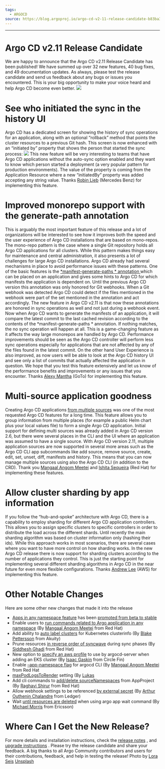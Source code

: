 ```yaml
---
tags:
  - ARGOCD
source: https://blog.argoproj.io/argo-cd-v2-11-release-candidate-b83ba3008ba5
---
```


---



# Argo CD v2.11 Release Candidate

We are happy to announce that the Argo CD v2.11 Release Candidate has been published! We have summed up over 32 new features, 40 bug fixes, and 49 documentation updates.
As always, please test the release candidate and send us feedback about any bugs or issues you encountered. This is your big opportunity to make your voice heard and help Argo CD become even better.
![](https://miro.medium.com/v2/resize:fit:700/0*gguIsZv15HrjXDPG) 


# See who initiated the sync in the history UI

Argo CD has a dedicated screen for showing the history of sync operations for an application, along with an optional “rollback” method that points the cluster resources to a previous Git hash.
This screen is now enhanced with an “initiated by” property that shows the person that started the sync process:
![](https://miro.medium.com/v2/resize:fit:700/0*zDXXZS6fYTlnA0VU) 
This new feature will be very interesting to teams that have Argo CD applications without the auto-sync option enabled and they want to know which person started a deployment (a very popular pattern for production environments).
The value of the property is coming from the Application Resource where a new “initiatedBy” property was added accepting any string value.
Thanks  [Robin Lieb](https://github.com/robinlieb)  (Mercedes Benz) for implementing this feature.


# Improved monorepo support with the generate-path annotation

This is arguably the most important feature of this release and a lot of organizations will be interested to see how it improves both the speed and the user experience of Argo CD installations that are based on mono-repos.
The mono-repo pattern is the case where a single Git repository holds all Argo CD applications for all clusters. While this pattern makes things easy for maintenance and central administration, it also presents a lot of challenges for large Argo CD installations.
Argo CD already had several mechanisms in place to avoid performance issues with these patterns. One of the basic features is the  [ *manifest-generate-paths * annotation ](https://argo-cd.readthedocs.io/en/latest/operator-manual/high_availability/#manifest-paths-annotation) which can be placed on an application and gives some hints to Argo CD for which manifests the application is dependent on.
Until the previous Argo CD version this annotation was only honored for Git webhooks. When a Git webhook was detected Argo CD could detect if the files mentioned in the webhook were part of the set mentioned in the annotation and act accordingly.
The new feature in Argo CD v2.11 is that now these annotations are honored in sync operations as well and not just during a webhook event.
Now when Argo CD wants to generate the manifests of an application, it will compare the latest commit to the last cached revision according to the contents of the  *manifest-generate-paths * annotation. If nothing matches, the no sync operation will happen at all.
This is a game-changing feature as it affects the way large monorepos are handled by Argo CD. Performance improvements should be seen as the Argo CD controller will perform less sync operations especially for applications that are not affected by any of the files found in the latest commit.
On the other hand User Experience is also improved, as now users will be able to look at the Argo CD history UI and see only a list of commits that actually affected the application in question.
We hope that you test this feature extensively and let us know of the performance benefits and improvements or any issues that you encounter.
Thanks  [Alexy Mantha](https://github.com/alexymantha)  (GoTo) for implementing this feature.


# Multi-source application goodness

Creating Argo CD applications  [from multiple sources](https://argo-cd.readthedocs.io/en/latest/user-guide/multiple_sources/)  was one of the most requested Argo CD features for a long time. This feature allows you to group information from multiple places (for example a public Helm chart plus your local values file) to form a single Argo CD application.
Initial support for defining multi sources was already added in Argo CD version 2.6, but there were several places in the CLI and the UI where an application was assumed to have a single source.
With Argo CD version 2.11, multiple application sources are now supported in several more areas such as the Argo CD CLI app subcommands like add source, remove source, create, edit, set, unset, diff, manifests and history.
This means that you can now manage multiple sources using also the Argo CD CLI (in addition to the CRD).
Thank you  [Mangaal Angom Meetei](https://github.com/Mangaal)  and  [Ishita Sequeira](https://github.com/ishitasequeira)  (Red Hat) for implementing these features.


# Allow cluster sharding by app information

If you follow the “hub-and-spoke” architecture with Argo CD, there is a capability to employ sharding for different Argo CD application controllers. This allows you to assign specific clusters to specific controllers in order to distribute the load across the different shards.
Until recently the main sharding algorithm was based on cluster information only (hashing their ids). While this approach works in most scenarios, there are several cases where you want to have more control on how sharding works.
In the new Argo CD release there is now support for sharding clusters according to the number of applications they control. This is just the starting point for implementing several different sharding algorithms in Argo CD in the near future for even more flexible configurations.
Thanks  [Andrew Lee](https://github.com/Enclavet)  (AWS) for implementing this feature.


# Other Notable Changes

Here are some other new changes that made it into the release
-  [Apps in any namespace feature](https://argo-cd.readthedocs.io/en/latest/operator-manual/app-any-namespace/)  has been  [promoted from beta to stable](https://github.com/argoproj/argo-cd/pull/17529) 
- Enable users to  [run commands related to Argo application in any namespace](https://github.com/argoproj/argo-cd/pull/17360)  (By  [Mangaal Angom Meetei](https://github.com/Mangaal)  from Red Hat)
- Add ability to  [auto label clusters](https://github.com/argoproj/argo-cd/pull/17289)  for Kubernetes clusterinfo (By  [Blake Pettersson](https://github.com/blakepettersson)  from Akuity)
- Prune resources [ in reverse order of syncwave](https://github.com/argoproj/argo-cd/pull/16748)  during sync phases (By  [Siddhesh Ghadi](https://github.com/svghadi)  from Red Hat)
- New option to  [specify an aws profile](https://github.com/argoproj/argo-cd/pull/16767)  to use by argocd-server when adding an EKS cluster (By  [Isaac Gaskin](https://github.com/igaskin)  from Circle Fin)
- Enable  [–app-namespace flag](https://github.com/argoproj/argo-cd/pull/17437)  for argocd CLI (By  [Mangaal Angom Meetei](https://github.com/Mangaal)  from Red Hat
-  [maxPodLogsToRender](https://github.com/argoproj/argo-cd/pull/14617)  setting (By  [Lukas](https://github.com/lukaszgyg) 
- Add cli commands to  [add/delete sourceNamespaces](https://github.com/argoproj/argo-cd/pull/17337)  from AppProject (By  [Raghavi Shirur](https://github.com/raghavi101)  from Red Hat)
- Allow webhook settings to be referenced  [by external secret](https://github.com/argoproj/argo-cd/pull/16262)  (By  [Arthur Outhenin Chalandre](https://github.com/MrFreezeex)  from Ledger)
- Wait  [until resources are deleted](https://github.com/argoproj/argo-cd/pull/16733)  when using argo app wait command (By  [Michael Morris](https://github.com/MichaelMorrisEst)  from Ericsson)



# Where Can I Get the New Release?

For more details and installation instructions, check the  [release notes](https://github.com/argoproj/argo-cd/releases/tag/v2.11.0-rc1) , and  [upgrade instructions](https://argo-cd.readthedocs.io/en/latest/operator-manual/upgrading/2.10-2.11/) . Please try the release candidate and share your feedback. A big thanks to all Argo Community contributors and users for their contributions, feedback, and help in testing the release!
Photo by  [Lora Seis](https://unsplash.com/@diasplora?utm_content=creditCopyText&utm_medium=referral&utm_source=unsplash)  [Unsplash](https://unsplash.com/photos/a-stuffed-animal-with-a-hat-dS5xpjW38Qk?utm_content=creditCopyText&utm_medium=referral&utm_source=unsplash) 
